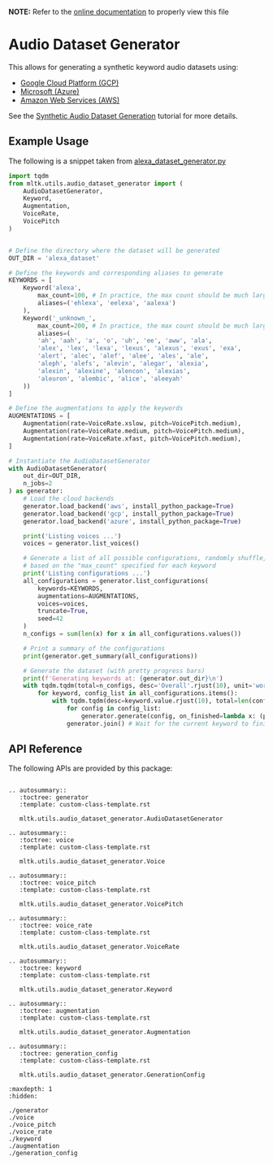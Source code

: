 __NOTE:__ Refer to the [online documentation](https://siliconlabs.github.io/mltk) to properly view this file
# Audio Dataset Generator

This allows for generating a synthetic keyword audio datasets using:
- [Google Cloud Platform (GCP)](https://cloud.google.com/text-to-speech)
- [Microsoft (Azure)](https://learn.microsoft.com/en-us/azure/cognitive-services/speech-service/text-to-speech)
- [Amazon Web Services (AWS)](https://aws.amazon.com/polly)

See the [Synthetic Audio Dataset Generation](https://siliconlabs.github.io/mltk/mltk/tutorials/synthetic_audio_dataset_generation.html) tutorial for more details.


## Example Usage

The following is a snippet taken from [alexa_dataset_generator.py](https://github.com/siliconlabs/mltk/blob/master/mltk/utils/audio_dataset_generator/examples/alexa_dataset_generator.py)


```python
import tqdm
from mltk.utils.audio_dataset_generator import (
    AudioDatasetGenerator,
    Keyword,
    Augmentation,
    VoiceRate,
    VoicePitch
)


# Define the directory where the dataset will be generated
OUT_DIR = 'alexa_dataset'

# Define the keywords and corresponding aliases to generate
KEYWORDS = [
    Keyword('alexa',
        max_count=100, # In practice, the max count should be much larger (e.g. 10000)
        aliases=('ehlexa', 'eelexa', 'aalexa')
    ),
    Keyword('_unknown_',
        max_count=200, # In practice, the max count should be much larger (e.g. 20000)
        aliases=(
        'ah', 'aah', 'a', 'o', 'uh', 'ee', 'aww', 'ala',
        'alex', 'lex', 'lexa', 'lexus', 'alexus', 'exus', 'exa',
        'alert', 'alec', 'alef', 'alee', 'ales', 'ale',
        'aleph', 'alefs', 'alevin', 'alegar', 'alexia',
        'alexin', 'alexine', 'alencon', 'alexias',
        'aleuron', 'alembic', 'alice', 'aleeyah'
    ))
]

# Define the augmentations to apply the keywords
AUGMENTATIONS = [
    Augmentation(rate=VoiceRate.xslow, pitch=VoicePitch.medium),
    Augmentation(rate=VoiceRate.medium, pitch=VoicePitch.medium),
    Augmentation(rate=VoiceRate.xfast, pitch=VoicePitch.medium),
]

# Instantiate the AudioDatasetGenerator
with AudioDatasetGenerator(
    out_dir=OUT_DIR,
    n_jobs=2
) as generator:
    # Load the cloud backends
    generator.load_backend('aws', install_python_package=True)
    generator.load_backend('gcp', install_python_package=True)
    generator.load_backend('azure', install_python_package=True)

    print('Listing voices ...')
    voices = generator.list_voices()

    # Generate a list of all possible configurations, randomly shuffle, then truncate
    # based on the "max_count" specified for each keyword
    print('Listing configurations ...')
    all_configurations = generator.list_configurations(
        keywords=KEYWORDS,
        augmentations=AUGMENTATIONS,
        voices=voices,
        truncate=True,
        seed=42
    )
    n_configs = sum(len(x) for x in all_configurations.values())

    # Print a summary of the configurations
    print(generator.get_summary(all_configurations))

    # Generate the dataset (with pretty progress bars)
    print(f'Generating keywords at: {generator.out_dir}\n')
    with tqdm.tqdm(total=n_configs, desc='Overall'.rjust(10), unit='word', position=1) as pb_outer:
        for keyword, config_list in all_configurations.items():
            with tqdm.tqdm(desc=keyword.value.rjust(10), total=len(config_list), unit='word', position=0) as pb_inner:
                for config in config_list:
                    generator.generate(config, on_finished=lambda x: (pb_inner.update(1), pb_outer.update(1)))
                generator.join() # Wait for the current keyword to finish before continuing to the next

```



## API Reference

The following APIs are provided by this package:

```{eval-rst}

.. autosummary::
   :toctree: generator
   :template: custom-class-template.rst

   mltk.utils.audio_dataset_generator.AudioDatasetGenerator

.. autosummary::
   :toctree: voice
   :template: custom-class-template.rst

   mltk.utils.audio_dataset_generator.Voice

.. autosummary::
   :toctree: voice_pitch
   :template: custom-class-template.rst

   mltk.utils.audio_dataset_generator.VoicePitch

.. autosummary::
   :toctree: voice_rate
   :template: custom-class-template.rst

   mltk.utils.audio_dataset_generator.VoiceRate

.. autosummary::
   :toctree: keyword
   :template: custom-class-template.rst

   mltk.utils.audio_dataset_generator.Keyword

.. autosummary::
   :toctree: augmentation
   :template: custom-class-template.rst

   mltk.utils.audio_dataset_generator.Augmentation

.. autosummary::
   :toctree: generation_config
   :template: custom-class-template.rst

   mltk.utils.audio_dataset_generator.GenerationConfig

```



```{toctree}
:maxdepth: 1
:hidden:

./generator
./voice
./voice_pitch
./voice_rate
./keyword
./augmentation
./generation_config
```